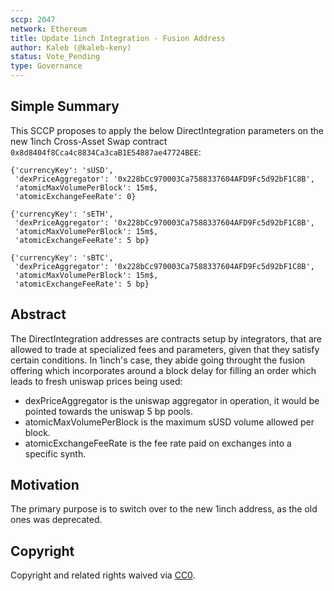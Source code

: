 ```yaml
---
sccp: 2047
network: Ethereum
title: Update 1inch Integration - Fusion Address
author: Kaleb (@kaleb-keny)
status: Vote_Pending
type: Governance
---
```


<!--You can leave these HTML comments in your merged SCCP and delete the visible duplicate text guides, they will not appear and may be helpful to refer to if you edit it again. This is the suggested template for new SCCPs. Note that an SCCP number will be assigned by an editor. When opening a pull request to submit your SCCP, please use an abbreviated title in the filename, `sccp-draft_title_abbrev.md`. The title should be 44 characters or less.-->

## Simple Summary

<!--"If you can't explain it simply, you don't understand it well enough." Provide a simplified and layman-accessible explanation of the SCCP.-->

This SCCP proposes to apply the below DirectIntegration parameters on the new 1inch Cross-Asset Swap contract `0x8d8404f8Cca4c8834Ca3caB1E54887ae47724BEE`:

```
{'currencyKey': 'sUSD',
 'dexPriceAggregator': '0x228bCc970003Ca7588337604AFD9Fc5d92bF1C8B',
 'atomicMaxVolumePerBlock': 15m$,
 'atomicExchangeFeeRate': 0}

{'currencyKey': 'sETH',
 'dexPriceAggregator': '0x228bCc970003Ca7588337604AFD9Fc5d92bF1C8B',
 'atomicMaxVolumePerBlock': 15m$,
 'atomicExchangeFeeRate': 5 bp}

{'currencyKey': 'sBTC',
 'dexPriceAggregator': '0x228bCc970003Ca7588337604AFD9Fc5d92bF1C8B',
 'atomicMaxVolumePerBlock': 15m$,
 'atomicExchangeFeeRate': 5 bp}
```

## Abstract

<!--A short (~200 word) description of the variable change proposed.-->

The DirectIntegration addresses are contracts setup by integrators, that are allowed to trade at specialized fees and parameters, given that they satisfy certain conditions. In 1inch's case, they abide going throught the fusion offering which incorporates around a block delay for filling an order which leads to fresh uniswap prices being used:

- dexPriceAggregator is the uniswap aggregator in operation, it would be pointed towards the uniswap 5 bp pools.
- atomicMaxVolumePerBlock is the maximum sUSD volume allowed per block.
- atomicExchangeFeeRate is the fee rate paid on exchanges into a specific synth.

## Motivation

<!--The motivation is critical for SCCPs that want to update variables within Synthetix. It should clearly explain why the existing variable is not incentive aligned. SCCP submissions without sufficient motivation may be rejected outright.-->

The primary purpose is to switch over to the new 1inch address, as the old ones was deprecated.


## Copyright

Copyright and related rights waived via [CC0](https://creativecommons.org/publicdomain/zero/1.0/).
